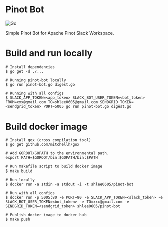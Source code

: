 Pinot Bot
====
![Go](https://github.com/snleee/pinot-bot/workflows/Go/badge.svg)

Simple Pinot Bot for Apache Pinot Slack Workspace.

# Build and run locally
```
# Install dependencies
$ go get -d ./...

# Running pinot-bot locally
$ go run pinot-bot.go digest.go

# Running with all configs
$ SLACK_APP_TOKEN=<app_token> SLACK_BOT_USER_TOKEN=<bot_token> FROM=xxx@gmail.com TO=shlee0605@gmail.com SENDGRID_TOKEN=<sendgrid_token> PORT=5005 go run pinot-bot.go digest.go
```

# Build docker image
```
# Install gox (cross compilation tool)
$ go get github.com/mitchellh/gox

# Add GOROOT/GOPATH to the environmental path.
export PATH=$GOROOT/bin:$GOPATH/bin:$PATH

# Run makefile script to build docker image
$ make build

# Run locally
$ docker run -a stdin -a stdout -i -t shlee0605/pinot-bot

# Run with all configs
$ docker run -p 5005:80 -e PORT=80 -e SLACK_APP_TOKEN=<slack_token> -e SLACK_BOT_USER_TOKEN=<bot_token> -e TO=xxx@gmail.com -e SENDGRID_TOKEN=<sendgrid_token> shlee0605/pinot-bot

# Publish docker image to docker hub
$ make push
```
